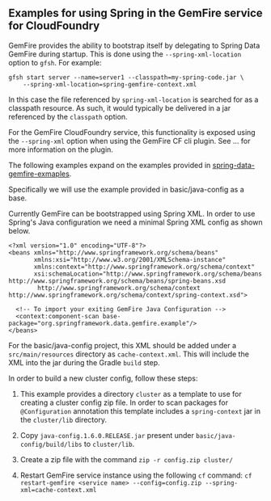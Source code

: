 Examples for using Spring in the GemFire service for CloudFoundry
----

GemFire provides the ability to bootstrap itself by delegating to Spring Data GemFire during startup.
This is done using the `--spring-xml-location` option to `gfsh`. For example:
```
gfsh start server --name=server1 --classpath=my-spring-code.jar \
    --spring-xml-location=spring-gemfire-context.xml
```

In this case the file referenced by `spring-xml-location` is searched for as a classpath resource.
As such, it would typically be delivered in a jar referenced by the `classpath` option.

For the GemFire CloudFoundry service, this functionality is exposed using the `--spring-xml`
option when using the GemFire CF cli plugin. See ... for more information on the plugin.

The following examples expand on the examples provided in [spring-data-gemfire-exmaples](https://github.com/spring-projects/spring-gemfire-examples).

Specifically we will use the example provided in basic/java-config as a base.

Currently GemFire can be bootstrapped using Spring XML. In order to use Spring's Java configuration
we need a minimal Spring XML config as shown below.

```
<?xml version="1.0" encoding="UTF-8"?>
<beans xmlns="http://www.springframework.org/schema/beans"
       xmlns:xsi="http://www.w3.org/2001/XMLSchema-instance"
       xmlns:context="http://www.springframework.org/schema/context"
       xsi:schemaLocation="http://www.springframework.org/schema/beans http://www.springframework.org/schema/beans/spring-beans.xsd
		http://www.springframework.org/schema/context http://www.springframework.org/schema/context/spring-context.xsd">

  <!-- To import your exiting GemFire Java Configuration -->
  <context:component-scan base-package="org.springframework.data.gemfire.example"/>
</beans>
```
For the basic/java-config project, this XML should be added under a `src/main/resources` directory
as `cache-context.xml`. This will include the XML into the jar during the Gradle `build` step.

In order to build a new cluster config, follow these steps:

1. This example provides a directory `cluster` as a template to use for creating a cluster config zip file. In order
to scan packages for `@Configuration` annotation this template includes a `spring-context` jar in
the `cluster/lib` directory.

1. Copy `java-config.1.6.0.RELEASE.jar` present under `basic/java-config/build/libs` to `cluster/lib`.

1. Create a zip file with the command `zip -r config.zip cluster/`

1. Restart GemFire service instance using the following `cf` command: `cf restart-gemfire <service name> --config=config.zip --spring-xml=cache-context.xml`
